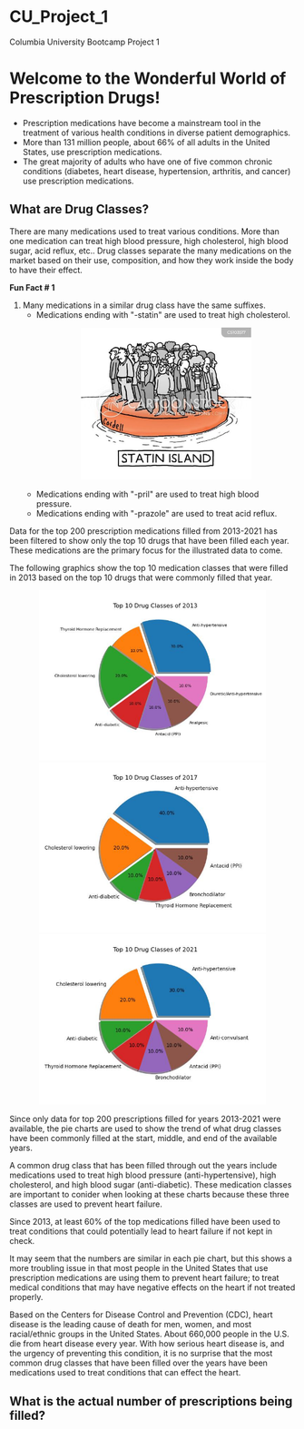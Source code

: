 # CU_Project_1
Columbia University Bootcamp Project 1

# Welcome to the Wonderful World of Prescription Drugs! 

<ul>
    <li>Prescription medications have become a mainstream tool in the treatment of various health conditions in diverse patient demographics.</li>
    <li>More than 131 million people, about 66% of all adults in the United States, use prescription medications.</li>
    <li>The great majority of adults who have one of five common chronic conditions (diabetes, heart disease, hypertension, arthritis, and cancer) use prescription medications.</li>
</ul>

## What are Drug Classes?

There are many medications used to treat various conditions.
More than one medication can treat high blood pressure, high cholesterol, high blood sugar, acid reflux, etc..  Drug classes separate the many medications on the market based on their use, composition, and how they work inside the body to have their effect.

**Fun Fact # 1**

<ol>
    <li>Many medications in a similar drug class have the same suffixes.
        <ul>
            <li>Medications ending with "-statin" are used to treat high cholesterol.</li>
            <p align = "center">
            <img src="./Saved_Figures/Statin_joke.jpg" alt = "statin joke" width = "300">
            </p>
            <li>Medications ending with "-pril" are used to treat high blood pressure.</li>
            <li>Medications ending with "-prazole" are used to treat acid reflux.</li>
        </ul>
    </li>
</ol>

<p>
Data for the top 200 prescription medications filled from 2013-2021 has been filtered to show only the top 10 drugs that have been filled each year.  These medications are the primary focus for the illustrated data to come.
</p>

<p>
The following graphics show the top 10 medication classes that were filled in 2013 based on the top 10 drugs that were commonly filled that year. 
</p>

<p align = "center">
    <img src="./Saved_Figures/Top_10_Drug_Classes_of_2013.jpg" alt = "first pie chart" width = "400" >
    <img src="./Saved_Figures/Top_10_Drug_Classes_of_2017.jpg" alt = "second pie chart" width = "400">
    <img src="./Saved_Figures/Top_10_Drug_Classes_of_2021.jpg" alt = "third pue chart" width = "400">
</p>

<p>
Since only data for top 200 prescriptions filled for years 2013-2021 were available, the pie charts are used to show the trend of what drug classes have been commonly filled at the start, middle, and end of the available years.
</p>
<p>
A common drug class that has been filled through out the years include medications used to treat high blood pressure (anti-hypertensive), high cholesterol, and high blood sugar (anti-diabetic).  These medication classes are important to conider when looking at these charts because these three classes are used to prevent heart failure.
</p>
<p>
Since 2013, at least 60% of the top medications filled have been used to treat conditions that could potentially lead to heart failure if not kept in check.
</p>
<p>
It may seem that the numbers are similar in each pie chart, but this shows a more troubling issue in that most people in the United States that use prescription medications are using them to prevent heart failure; to treat medical conditions that may have negative effects on the heart if not treated properly.
</p>
<p>
Based on the Centers for Disease Control and Prevention (CDC), heart disease is the leading cause of death for men, women, and most racial/ethnic groups in the United States.  About 660,000 people in the U.S. die from heart disease every year.  With how serious heart disease is, and the urgency of preventing this condition, it is no surprise that the most common drug classes that have been filled over the years have been medications used to treat conditions that can effect the heart.
</p>

## What is the actual number of prescriptions being filled?

